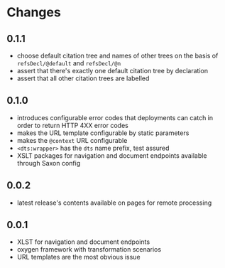 # Changes

## 0.1.1

- choose default citation tree and names of other trees on the basis
  of `refsDecl/@default` and `refsDecl/@n`
- assert that there's exactly one default citation tree by declaration
- assert that all other citation trees are labelled

## 0.1.0

- introduces configurable error codes that deployments can catch in
  order to return HTTP 4XX error codes
- makes the URL template configurable by static parameters
- makes the `@context` URL configurable
- `<dts:wrapper>` has the `dts` name prefix, test assured
- XSLT packages for navigation and document endpoints available
  through Saxon config

## 0.0.2

- latest release's contents available on pages for remote processing

## 0.0.1

- XLST for navigation and document endpoints
- oxygen framework with transformation scenarios
- URL templates are the most obvious issue

